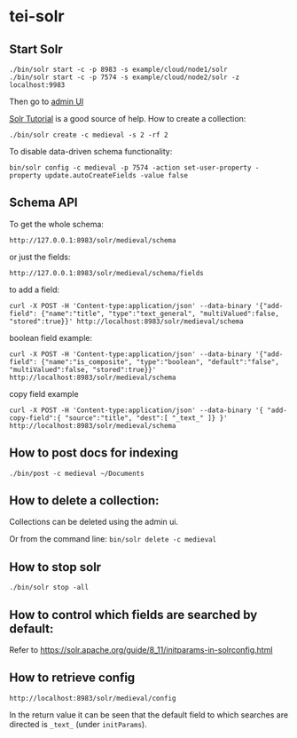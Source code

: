# tei-solr

## Start Solr

```
./bin/solr start -c -p 8983 -s example/cloud/node1/solr
./bin/solr start -c -p 7574 -s example/cloud/node2/solr -z localhost:9983
```

Then go to [admin UI](http://localhost:8983/solr/#/)

[Solr Tutorial](https://solr.apache.org/guide/8_11/solr-tutorial.html) is a good source of help.
How to create a collection:
```
./bin/solr create -c medieval -s 2 -rf 2
```
To disable data-driven schema functionality:
```
bin/solr config -c medieval -p 7574 -action set-user-property -property update.autoCreateFields -value false
```

## Schema API
To get the whole schema:
```
http://127.0.0.1:8983/solr/medieval/schema
```
or just the fields:
```
http://127.0.0.1:8983/solr/medieval/schema/fields
```
to add a field:
```
curl -X POST -H 'Content-type:application/json' --data-binary '{"add-field": {"name":"title", "type":"text_general", "multiValued":false, "stored":true}}' http://localhost:8983/solr/medieval/schema
```
boolean field example:
```
curl -X POST -H 'Content-type:application/json' --data-binary '{"add-field": {"name":"is_composite", "type":"boolean", "default":"false", "multiValued":false, "stored":true}}' http://localhost:8983/solr/medieval/schema
```
copy field example
```
curl -X POST -H 'Content-type:application/json' --data-binary '{ "add-copy-field":{ "source":"title", "dest":[ "_text_" ]} }' http://localhost:8983/solr/medieval/schema
```

## How to post docs for indexing
```
./bin/post -c medieval ~/Documents
```


## How to delete a collection:
Collections can be deleted using the admin ui.

Or from the command line: `bin/solr delete -c medieval`

## How to stop solr
```
./bin/solr stop -all
```
## How to control which fields are searched by default:
Refer to https://solr.apache.org/guide/8_11/initparams-in-solrconfig.html

## How to retrieve config
```
http://localhost:8983/solr/medieval/config
```
In the return value it can be seen that the default field to which searches are directed is `_text_` (under `initParams`).

